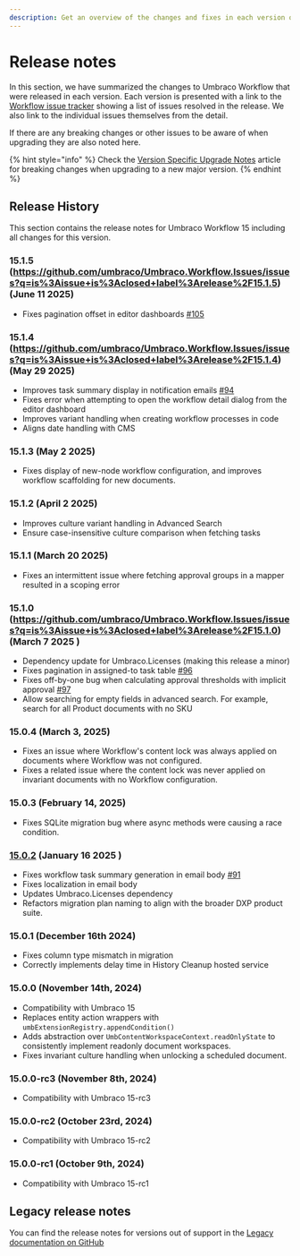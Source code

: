 ```yaml
---
description: Get an overview of the changes and fixes in each version of Umbraco Workflow.
---
```


# Release notes

In this section, we have summarized the changes to Umbraco Workflow that were released in each version. Each version is presented with a link to the [Workflow issue tracker](https://github.com/umbraco/Umbraco.Workflow.Issues/issues) showing a list of issues resolved in the release. We also link to the individual issues themselves from the detail.

If there are any breaking changes or other issues to be aware of when upgrading they are also noted here.

{% hint style="info" %}
Check the [Version Specific Upgrade Notes](upgrading/version-specific.md) article for breaking changes when upgrading to a new major version.
{% endhint %}

## Release History

This section contains the release notes for Umbraco Workflow 15 including all changes for this version.

### 15.1.5 (https://github.com/umbraco/Umbraco.Workflow.Issues/issues?q=is%3Aissue+is%3Aclosed+label%3Arelease%2F15.1.5) (June 11 2025)
* Fixes pagination offset in editor dashboards [#105](https://github.com/umbrco/Umbraco.Workflow.Issues/issues/105)

### 15.1.4 (https://github.com/umbraco/Umbraco.Workflow.Issues/issues?q=is%3Aissue+is%3Aclosed+label%3Arelease%2F15.1.4) (May 29 2025)
* Improves task summary display in notification emails [#94](https://github.com/umbraco/Umbraco.Workflow.Issues/issues/94)
* Fixes error when attempting to open the workflow detail dialog from the editor dashboard
* Improves variant handling when creating workflow processes in code
* Aligns date handling with CMS

### 15.1.3 (May 2 2025)
* Fixes display of new-node workflow configuration, and improves workflow scaffolding for new documents.

### 15.1.2 (April 2 2025)
* Improves culture variant handling in Advanced Search
* Ensure case-insensitive culture comparison when fetching tasks

### 15.1.1 (March 20 2025)
* Fixes an intermittent issue where fetching approval groups in a mapper resulted in a scoping error

### 15.1.0 (https://github.com/umbraco/Umbraco.Workflow.Issues/issues?q=is%3Aissue+is%3Aclosed+label%3Arelease%2F15.1.0) (March 7 2025 )
* Dependency update for Umbraco.Licenses (making this release a minor)
* Fixes pagination in assigned-to task table [#96](https://github.com/umbraco/Umbraco.Workflow.Issues/issues/91)
* Fixes off-by-one bug when calculating approval thresholds with implicit approval [#97](https://github.com/umbraco/Umbraco.Workflow.Issues/issues/97)
* Allow searching for empty fields in advanced search. For example, search for all Product documents with no SKU

### 15.0.4 (March 3, 2025)
* Fixes an issue where Workflow's content lock was always applied on documents where Workflow was not configured.
* Fixes a related issue where the content lock was never applied on invariant documents with no Workflow configuration.

### 15.0.3 (February 14, 2025)
* Fixes SQLite migration bug where async methods were causing a race condition.

### [15.0.2](https://github.com/umbraco/Umbraco.Workflow.Issues/issues?q=is%3Aissue+is%3Aclosed+label%3Arelease%2F15.0.2) (January 16 2025 )
* Fixes workflow task summary generation in email body [#91](https://github.com/umbraco/Umbraco.Workflow.Issues/issues/91)
* Fixes localization in email body
* Updates Umbraco.Licenses dependency
* Refactors migration plan naming to align with the broader DXP product suite.

### 15.0.1 (December 16th 2024)
* Fixes column type mismatch in migration
* Correctly implements delay time in History Cleanup hosted service

### 15.0.0 (November 14th, 2024)
* Compatibility with Umbraco 15
* Replaces entity action wrappers with `umbExtensionRegistry.appendCondition()`
* Adds abstraction over `UmbContentWorkspaceContext.readOnlyState` to consistently implement readonly document workspaces.
* Fixes invariant culture handling when unlocking a scheduled document.

### 15.0.0-rc3 (November 8th, 2024)
* Compatibility with Umbraco 15-rc3

### 15.0.0-rc2 (October 23rd, 2024)
* Compatibility with Umbraco 15-rc2

### 15.0.0-rc1 (October 9th, 2024)
* Compatibility with Umbraco 15-rc1

## Legacy release notes

You can find the release notes for versions out of support in the [Legacy documentation on GitHub](https://github.com/umbraco/UmbracoDocs/blob/umbraco-eol-versions/11/umbraco-workflow/release-notes.md)
